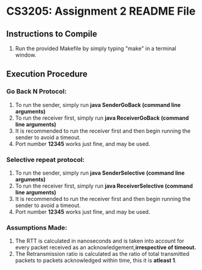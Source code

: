 # CS3205: Assignment 2 README File

## Instructions to Compile
1. Run the provided Makefile by simply typing "make" in a terminal window.
## Execution Procedure
### Go Back N Protocol:
1. To run the sender, simply run **java SenderGoBack (command line arguments)**
2. To run the receiver first, simply run **java ReceiverGoBack (command line arguments)**
3. It is recommended to run the receiver first and then begin running the sender to avoid a timeout.
4.  Port number **12345** works just fine, and may be used.

### Selective repeat protocol:

1. To run the sender, simply run **java SenderSelective (command line arguments)**
2. To run the receiver first, simply run **java ReceiverSelective (command line arguments)**
3. It is recommended to run the receiver first and then begin running the sender to avoid a timeout.
4. Port number **12345** works just fine, and may be used.


### Assumptions Made:

1. The RTT is calculated in nanoseconds and is taken into account for every packet received as an acknowledgement,**irrespective of timeout.**
2. The Retransmission ratio is calculated as the ratio of total transmitted packets to packets acknowledged within time, this it is **atleast 1**.
